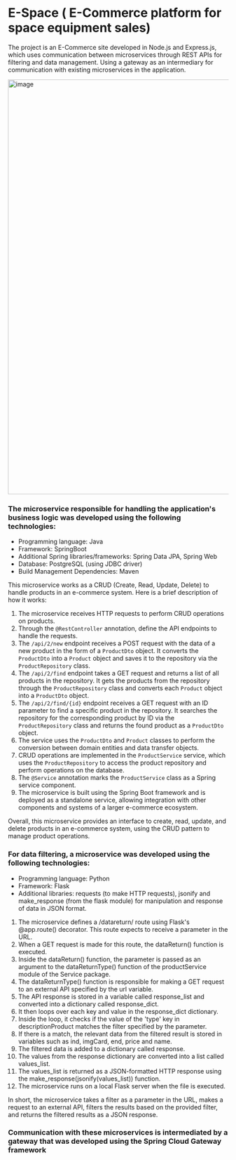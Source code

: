 # E-Space ( E-Commerce platform for space equipment sales)

The project is an E-Commerce site developed in Node.js and Express.js, which uses communication between microservices through REST APIs for filtering and data management. Using a gateway as an intermediary for communication with existing microservices in the application.

<img width="945" alt="image" src="https://github.com/ThiagoJv-pro/Site-ECommerce_E-Space/blob/master/imgs/e-space.gif">


### The microservice responsible for handling the application's business logic was developed using the following technologies:

- Programming language: Java
- Framework: SpringBoot
- Additional Spring libraries/frameworks: Spring Data JPA, Spring Web
- Database: PostgreSQL (using JDBC driver)
- Build Management Dependencies: Maven

This microservice works as a CRUD (Create, Read, Update, Delete) to handle products in an e-commerce system. Here is a brief description of how it works:

1. The microservice receives HTTP requests to perform CRUD operations on products.
2. Through the `@RestController` annotation, define the API endpoints to handle the requests.
3. The `/api/2/new` endpoint receives a POST request with the data of a new product in the form of a `ProductDto` object. It converts the `ProductDto` into a `Product` object and saves it to the repository via the `ProductRepository` class.
4. The `/api/2/find` endpoint takes a GET request and returns a list of all products in the repository. It gets the products from the repository through the `ProductRepository` class and converts each `Product` object into a `ProductDto` object.
5. The `/api/2/find/{id}` endpoint receives a GET request with an ID parameter to find a specific product in the repository. It searches the repository for the corresponding product by ID via the `ProductRepository` class and returns the found product as a `ProductDto` object.
6. The service uses the `ProductDto` and `Product` classes to perform the conversion between domain entities and data transfer objects.
7. CRUD operations are implemented in the `ProductService` service, which uses the `ProductRepository` to access the product repository and perform operations on the database.
8. The `@Service` annotation marks the `ProductService` class as a Spring service component.
9. The microservice is built using the Spring Boot framework and is deployed as a standalone service, allowing integration with other components and systems of a larger e-commerce ecosystem.

Overall, this microservice provides an interface to create, read, update, and delete products in an e-commerce system, using the CRUD pattern to manage product operations.

### For data filtering, a microservice was developed using the following technologies:

- Programming language: Python
- Framework: Flask
- Additional libraries: requests (to make HTTP requests), jsonify and make_response (from the flask module) for manipulation and response of data in JSON format.

1. The microservice defines a /datareturn/<typeFilter> route using Flask's @app.route() decorator. This route expects to receive a <typeFilter> parameter in the URL.
2. When a GET request is made for this route, the dataReturn() function is executed.
3. Inside the dataReturn() function, the <typeFilter> parameter is passed as an argument to the dataReturnType() function of the productService module of the Service package.
4. The dataReturnType() function is responsible for making a GET request to an external API specified by the url variable.
5. The API response is stored in a variable called response_list and converted into a dictionary called response_dict.
6. It then loops over each key and value in the response_dict dictionary.
7. Inside the loop, it checks if the value of the 'type' key in descriptionProduct matches the filter specified by the <typeFilter> parameter.
8. If there is a match, the relevant data from the filtered result is stored in variables such as ind, imgCard, end, price and name.
9. The filtered data is added to a dictionary called response.
10. The values from the response dictionary are converted into a list called values_list.
11. The values_list is returned as a JSON-formatted HTTP response using the make_response(jsonify(values_list)) function.
12. The microservice runs on a local Flask server when the file is executed.

In short, the microservice takes a filter as a parameter in the URL, makes a request to an external API, filters the results based on the provided filter, and returns the filtered results as a JSON response.

### Communication with these microservices is intermediated by a gateway that was developed using the Spring Cloud Gateway framework

